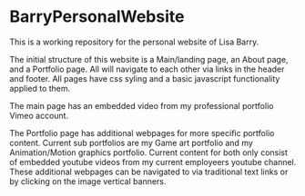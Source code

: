 # BarryPersonalWebsite
This is a working repository for the personal website of Lisa Barry.

The initial structure of this website is a Main/landing page, an About page, and a Portfolio page.  All will navigate to each other via links in the header and footer. All pages have css syling and a basic javascript functionality applied to them.

The main page has an embedded video from my professional portfolio Vimeo account.

The Portfolio page has additional webpages for more specific portfolio content. Current sub portfolios are my Game art portfolio and my Animation/Motion graphics portfolio. Current content for both only consist of embedded youtube videos from my current employeers youtube channel. These additional webpages can be navigated to via traditional text links or by clicking on the image vertical banners.